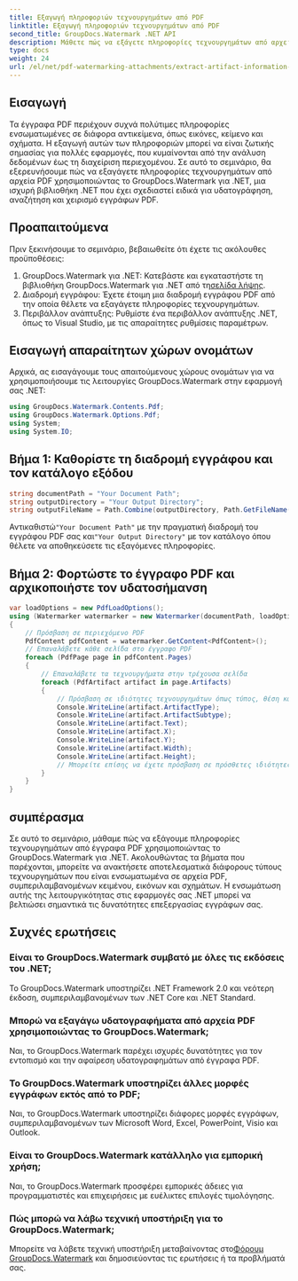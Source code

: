 ```yaml
---
title: Εξαγωγή πληροφοριών τεχνουργημάτων από PDF
linktitle: Εξαγωγή πληροφοριών τεχνουργημάτων από PDF
second_title: GroupDocs.Watermark .NET API
description: Μάθετε πώς να εξάγετε πληροφορίες τεχνουργημάτων από αρχεία PDF χρησιμοποιώντας το GroupDocs.Watermark για .NET. Βελτιώστε τις δυνατότητες επεξεργασίας εγγράφων σας.
type: docs
weight: 24
url: /el/net/pdf-watermarking-attachments/extract-artifact-information-pdf/
---
```

## Εισαγωγή
Τα έγγραφα PDF περιέχουν συχνά πολύτιμες πληροφορίες ενσωματωμένες σε διάφορα αντικείμενα, όπως εικόνες, κείμενο και σχήματα. Η εξαγωγή αυτών των πληροφοριών μπορεί να είναι ζωτικής σημασίας για πολλές εφαρμογές, που κυμαίνονται από την ανάλυση δεδομένων έως τη διαχείριση περιεχομένου. Σε αυτό το σεμινάριο, θα εξερευνήσουμε πώς να εξαγάγετε πληροφορίες τεχνουργημάτων από αρχεία PDF χρησιμοποιώντας το GroupDocs.Watermark για .NET, μια ισχυρή βιβλιοθήκη .NET που έχει σχεδιαστεί ειδικά για υδατογράφηση, αναζήτηση και χειρισμό εγγράφων PDF.
## Προαπαιτούμενα
Πριν ξεκινήσουμε το σεμινάριο, βεβαιωθείτε ότι έχετε τις ακόλουθες προϋποθέσεις:
1.  GroupDocs.Watermark για .NET: Κατεβάστε και εγκαταστήστε τη βιβλιοθήκη GroupDocs.Watermark για .NET από τη[σελίδα λήψης](https://releases.groupdocs.com/Watermark/net/).
2. Διαδρομή εγγράφου: Έχετε έτοιμη μια διαδρομή εγγράφου PDF από την οποία θέλετε να εξαγάγετε πληροφορίες τεχνουργημάτων.
3. Περιβάλλον ανάπτυξης: Ρυθμίστε ένα περιβάλλον ανάπτυξης .NET, όπως το Visual Studio, με τις απαραίτητες ρυθμίσεις παραμέτρων.

## Εισαγωγή απαραίτητων χώρων ονομάτων
Αρχικά, ας εισαγάγουμε τους απαιτούμενους χώρους ονομάτων για να χρησιμοποιήσουμε τις λειτουργίες GroupDocs.Watermark στην εφαρμογή σας .NET:
```csharp
using GroupDocs.Watermark.Contents.Pdf;
using GroupDocs.Watermark.Options.Pdf;
using System;
using System.IO;
```
## Βήμα 1: Καθορίστε τη διαδρομή εγγράφου και τον κατάλογο εξόδου
```csharp
string documentPath = "Your Document Path";
string outputDirectory = "Your Output Directory";
string outputFileName = Path.Combine(outputDirectory, Path.GetFileName(documentPath));
```
 Αντικαθιστώ`"Your Document Path"` με την πραγματική διαδρομή του εγγράφου PDF σας και`"Your Output Directory"` με τον κατάλογο όπου θέλετε να αποθηκεύσετε τις εξαγόμενες πληροφορίες.
## Βήμα 2: Φορτώστε το έγγραφο PDF και αρχικοποιήστε τον υδατοσήμανση
```csharp
var loadOptions = new PdfLoadOptions();
using (Watermarker watermarker = new Watermarker(documentPath, loadOptions))
{
    // Πρόσβαση σε περιεχόμενο PDF
    PdfContent pdfContent = watermarker.GetContent<PdfContent>();
    // Επαναλάβετε κάθε σελίδα στο έγγραφο PDF
    foreach (PdfPage page in pdfContent.Pages)
    {
        // Επαναλάβετε τα τεχνουργήματα στην τρέχουσα σελίδα
        foreach (PdfArtifact artifact in page.Artifacts)
        {
            // Πρόσβαση σε ιδιότητες τεχνουργημάτων όπως τύπος, θέση και περιεχόμενο
            Console.WriteLine(artifact.ArtifactType);
            Console.WriteLine(artifact.ArtifactSubtype);
            Console.WriteLine(artifact.Text);
            Console.WriteLine(artifact.X);
            Console.WriteLine(artifact.Y);
            Console.WriteLine(artifact.Width);
            Console.WriteLine(artifact.Height);
            // Μπορείτε επίσης να έχετε πρόσβαση σε πρόσθετες ιδιότητες, όπως λεπτομέρειες εικόνας, εάν υπάρχουν
        }
    }
}
```

## συμπέρασμα
Σε αυτό το σεμινάριο, μάθαμε πώς να εξάγουμε πληροφορίες τεχνουργημάτων από έγγραφα PDF χρησιμοποιώντας το GroupDocs.Watermark για .NET. Ακολουθώντας τα βήματα που παρέχονται, μπορείτε να ανακτήσετε αποτελεσματικά διάφορους τύπους τεχνουργημάτων που είναι ενσωματωμένα σε αρχεία PDF, συμπεριλαμβανομένων κειμένου, εικόνων και σχημάτων. Η ενσωμάτωση αυτής της λειτουργικότητας στις εφαρμογές σας .NET μπορεί να βελτιώσει σημαντικά τις δυνατότητες επεξεργασίας εγγράφων σας.
## Συχνές ερωτήσεις
### Είναι το GroupDocs.Watermark συμβατό με όλες τις εκδόσεις του .NET;
Το GroupDocs.Watermark υποστηρίζει .NET Framework 2.0 και νεότερη έκδοση, συμπεριλαμβανομένων των .NET Core και .NET Standard.
### Μπορώ να εξαγάγω υδατογραφήματα από αρχεία PDF χρησιμοποιώντας το GroupDocs.Watermark;
Ναι, το GroupDocs.Watermark παρέχει ισχυρές δυνατότητες για τον εντοπισμό και την αφαίρεση υδατογραφημάτων από έγγραφα PDF.
### Το GroupDocs.Watermark υποστηρίζει άλλες μορφές εγγράφων εκτός από το PDF;
Ναι, το GroupDocs.Watermark υποστηρίζει διάφορες μορφές εγγράφων, συμπεριλαμβανομένων των Microsoft Word, Excel, PowerPoint, Visio και Outlook.
### Είναι το GroupDocs.Watermark κατάλληλο για εμπορική χρήση;
Ναι, το GroupDocs.Watermark προσφέρει εμπορικές άδειες για προγραμματιστές και επιχειρήσεις με ευέλικτες επιλογές τιμολόγησης.
### Πώς μπορώ να λάβω τεχνική υποστήριξη για το GroupDocs.Watermark;
 Μπορείτε να λάβετε τεχνική υποστήριξη μεταβαίνοντας στο[Φόρουμ GroupDocs.Watermark](https://forum.groupdocs.com/c/watermark/19) και δημοσιεύοντας τις ερωτήσεις ή τα προβλήματά σας.